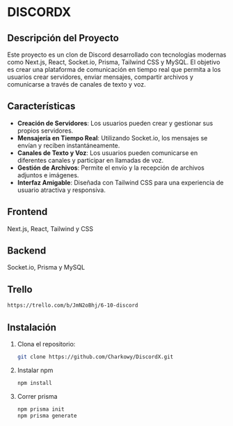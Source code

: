 
# DISCORDX

## Descripción del Proyecto

Este proyecto es un clon de Discord desarrollado con tecnologías modernas como Next.js, React, Socket.io, Prisma, Tailwind CSS y MySQL. El objetivo es crear una plataforma de comunicación en tiempo real que permita a los usuarios crear servidores, enviar mensajes, compartir archivos y comunicarse a través de canales de texto y voz.

## Características

- **Creación de Servidores**: Los usuarios pueden crear y gestionar sus propios servidores.
- **Mensajería en Tiempo Real**: Utilizando Socket.io, los mensajes se envían y reciben instantáneamente.
- **Canales de Texto y Voz**: Los usuarios pueden comunicarse en diferentes canales y participar en llamadas de voz.
- **Gestión de Archivos**: Permite el envío y la recepción de archivos adjuntos e imágenes.
- **Interfaz Amigable**: Diseñada con Tailwind CSS para una experiencia de usuario atractiva y responsiva.

## Frontend

Next.js, React, Tailwind y CSS

## Backend

Socket.io, Prisma y MySQL

## Trello

   ```bash
   https://trello.com/b/JmN2oBhj/6-10-discord
   ```
## Instalación

1. Clona el repositorio:

   ```bash
   git clone https://github.com/Charkowy/DiscordX.git

2. Instalar npm

   ```bash
   npm install

3. Correr prisma

   ```bash
   npm prisma init
   npm prisma generate
